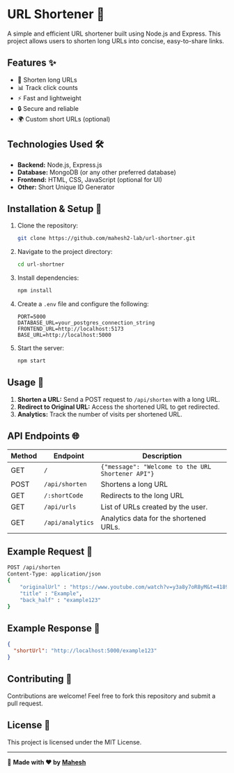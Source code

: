 # URL Shortener 🚀

A simple and efficient URL shortener built using Node.js and Express. This project allows users to shorten long URLs into concise, easy-to-share links.

## Features ✨

- 🔗 Shorten long URLs
- 📊 Track click counts
- ⚡ Fast and lightweight
- 🔒 Secure and reliable
- 🌍 Custom short URLs (optional)

## Technologies Used 🛠️

- **Backend:** Node.js, Express.js
- **Database:** MongoDB (or any other preferred database)
- **Frontend:** HTML, CSS, JavaScript (optional for UI)
- **Other:** Short Unique ID Generator

## Installation & Setup 🚀

1. Clone the repository:
   ```sh
   git clone https://github.com/mahesh2-lab/url-shortner.git
   ```
2. Navigate to the project directory:
   ```sh
   cd url-shortner
   ```
3. Install dependencies:
   ```sh
   npm install
   ```
4. Create a `.env` file and configure the following:
   ```env
   PORT=5000
   DATABASE_URL=your_postgres_connection_string
   FRONTEND_URL=http://localhost:5173
   BASE_URL=http://localhost:5000
   ```
5. Start the server:
   ```sh
   npm start
   ```

## Usage 📌

1. **Shorten a URL:** Send a POST request to `/api/shorten` with a long URL.
2. **Redirect to Original URL:** Access the shortened URL to get redirected.
3. **Analytics:** Track the number of visits per shortened URL.

## API Endpoints 🌐

| Method | Endpoint        | Description                                      |
|--------|-----------------|--------------------------------------------------|
| GET    | `/`             | `{"message": "Welcome to the URL Shortener API"}`|
| POST   | `/api/shorten`  | Shortens a long URL                              |
| GET    | `/:shortCode`   | Redirects to the long URL                        |
| GET    | `/api/urls`     | List of URLs created by the user.                |
| GET    | `/api/analytics`| Analytics data for the shortened URLs.           |


## Example Request 📌

```sh
POST /api/shorten
Content-Type: application/json
{
    "originalUrl" : "https://www.youtube.com/watch?v=y3a8y7oR8yM&t=4189s",
    "title" : "Example",
    "back_half" : "example123"
}
```

## Example Response 📩

```json
{
  "shortUrl": "http://localhost:5000/example123"
}
```

## Contributing 🤝

Contributions are welcome! Feel free to fork this repository and submit a pull request.

## License 📜

This project is licensed under the MIT License.

---

🚀 **Made with ❤️ by [Mahesh](https://github.com/mahesh2-lab)**

